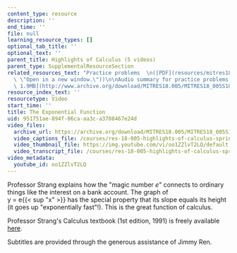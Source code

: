 ```yaml
---
content_type: resource
description: ''
end_time: ''
file: null
learning_resource_types: []
optional_tab_title: ''
optional_text: ''
parent_title: Highlights of Calculus (5 videos)
parent_type: SupplementalResourceSection
related_resources_text: "Practice problems  \n([PDF](resources/mitres18_05s10_exponential\
  \ \"Open in a new window.\"))\n\nAudio summary for practice problems  \n([MP3 -\
  \ 1.9MB](http://www.archive.org/download/MITRES18.005/MITRES18_005S10_Exponential_Summary_32K.mp3))"
resource_index_text: ''
resourcetype: Video
start_time: ''
title: The Exponential Function
uid: 951751ae-894f-06ca-aa3c-a3708467e24d
video_files:
  archive_url: https://archive.org/download/MITRES18.005/MITRES18_005S10_ExponentialFunction_300k.mp4
  video_captions_file: /courses/res-18-005-highlights-of-calculus-spring-2010/545f65af4fa058288f911452eab2ce18_oo1ZZlvT2LQ.vtt
  video_thumbnail_file: https://img.youtube.com/vi/oo1ZZlvT2LQ/default.jpg
  video_transcript_file: /courses/res-18-005-highlights-of-calculus-spring-2010/9efa5544fe908fe45448a5dd5f0b8ef8_oo1ZZlvT2LQ.pdf
video_metadata:
  youtube_id: oo1ZZlvT2LQ
---
```


Professor Strang explains how the "magic number _e_" connects to ordinary things like the interest on a bank account. The graph of  
y = e{{< sup "x" >}} has the special property that its slope equals its height (it goes up "exponentially fast"!). This is the great function of calculus.

Professor Strang's Calculus textbook (1st edition, 1991) is freely available [here](/courses/res-18-001-calculus-online-textbook-spring-2005/).

Subtitles are provided through the generous assistance of Jimmy Ren.